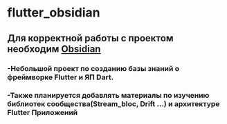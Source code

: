 # flutter_obsidian
## Для корректной работы с проектом необходим [Obsidian](https://github.com/obsidianmd/obsidian-releases)
### -Небольшой проект по созданию базы знаний о фреймворке Flutter и ЯП Dart.
### -Также планируется добавлять материалы по изучению библиотек сообщества(Stream_bloc, Drift ...) и архитектуре Flutter Приложений
